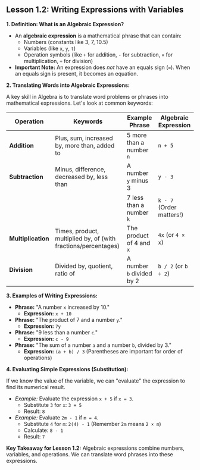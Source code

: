 ## Lesson 1.2: Writing Expressions with Variables

**1. Definition: What is an Algebraic Expression?**

*   An **algebraic expression** is a mathematical phrase that can contain:
    *   Numbers (constants like 3, 7, 10.5)
    *   Variables (like `x`, `y`, `t`)
    *   Operation symbols (like `+` for addition, `-` for subtraction, `×` for multiplication, `÷` for division)
*   **Important Note:** An expression does *not* have an equals sign (`=`). When an equals sign is present, it becomes an equation.

**2. Translating Words into Algebraic Expressions:**

A key skill in Algebra is to translate word problems or phrases into mathematical expressions. Let's look at common keywords:

| Operation      | Keywords                                       | Example Phrase        | Algebraic Expression |
|----------------|------------------------------------------------|-----------------------|----------------------|
| **Addition**   | Plus, sum, increased by, more than, added to   | 5 more than a number `n` | `n + 5`              |
| **Subtraction**| Minus, difference, decreased by, less than     | A number `y` minus 3   | `y - 3`              |
|                |                                                | 7 less than a number `k` | `k - 7` (Order matters!)|
| **Multiplication**| Times, product, multiplied by, of (with fractions/percentages) | The product of 4 and `x` | `4x` (or `4 × x`)   |
| **Division**   | Divided by, quotient, ratio of                 | A number `b` divided by 2 | `b / 2` (or `b ÷ 2`) |

**3. Examples of Writing Expressions:**

*   **Phrase:** "A number `x` increased by 10."
    *   **Expression:** `x + 10`
*   **Phrase:** "The product of 7 and a number `y`."
    *   **Expression:** `7y`
*   **Phrase:** "9 less than a number `c`."
    *   **Expression:** `c - 9`
*   **Phrase:** "The sum of a number `a` and a number `b`, divided by 3."
    *   **Expression:** `(a + b) / 3` (Parentheses are important for order of operations)

**4. Evaluating Simple Expressions (Substitution):**

If we know the value of the variable, we can "evaluate" the expression to find its numerical result.
*   *Example:* Evaluate the expression `x + 5` if `x = 3`.
    *   Substitute `3` for `x`: `3 + 5`
    *   Result: `8`
*   *Example:* Evaluate `2m - 1` if `m = 4`.
    *   Substitute `4` for `m`: `2(4) - 1` (Remember `2m` means `2 × m`)
    *   Calculate: `8 - 1`
    *   Result: `7`

**Key Takeaway for Lesson 1.2:**
Algebraic expressions combine numbers, variables, and operations. We can translate word phrases into these expressions.